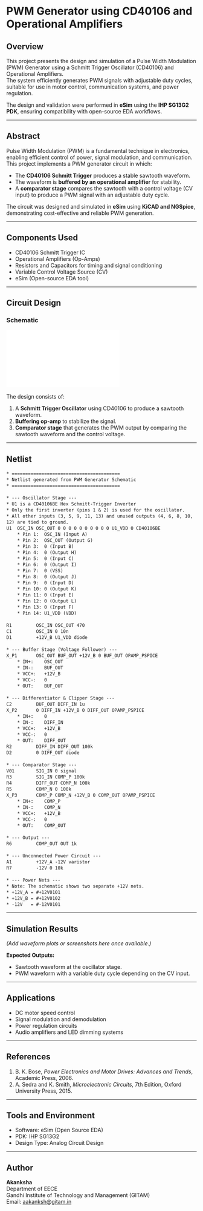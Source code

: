 # PWM Generator using CD40106 and Operational Amplifiers

## Overview
This project presents the design and simulation of a Pulse Width Modulation (PWM) Generator using a Schmitt Trigger Oscillator (CD40106) and Operational Amplifiers.  
The system efficiently generates PWM signals with adjustable duty cycles, suitable for use in motor control, communication systems, and power regulation.

The design and validation were performed in **eSim** using the **IHP SG13G2 PDK**, ensuring compatibility with open-source EDA workflows.

---

## Abstract
Pulse Width Modulation (PWM) is a fundamental technique in electronics, enabling efficient control of power, signal modulation, and communication.  
This project implements a PWM generator circuit in which:

- The **CD40106 Schmitt Trigger** produces a stable sawtooth waveform.  
- The waveform is **buffered by an operational amplifier** for stability.  
- A **comparator stage** compares the sawtooth with a control voltage (CV input) to produce a PWM signal with an adjustable duty cycle.

The circuit was designed and simulated in **eSim** using **KiCAD and NGSpice**, demonstrating cost-effective and reliable PWM generation.

---

## Components Used
- CD40106 Schmitt Trigger IC  
- Operational Amplifiers (Op-Amps)  
- Resistors and Capacitors for timing and signal conditioning  
- Variable Control Voltage Source (CV)  
- eSim (Open-source EDA tool)   

---

## Circuit Design

### Schematic
![PWM Generator Schematic](./PWM%20Generator%20Schematic.pdf)

The design consists of:
1. A **Schmitt Trigger Oscillator** using CD40106 to produce a sawtooth waveform.  
2. **Buffering op-amp** to stabilize the signal.  
3. **Comparator stage** that generates the PWM output by comparing the sawtooth waveform and the control voltage.

---
## Netlist

```spice
* ========================================
* Netlist generated from PWM Generator Schematic
* ========================================

* --- Oscillator Stage ---
* U1 is a CD40106BE Hex Schmitt-Trigger Inverter
* Only the first inverter (pins 1 & 2) is used for the oscillator.
* All other inputs (3, 5, 9, 11, 13) and unused outputs (4, 6, 8, 10, 12) are tied to ground.
U1  OSC_IN OSC_OUT 0 0 0 0 0 0 0 0 0 0 U1_VDD 0 CD40106BE
    * Pin 1:  OSC_IN (Input A)
    * Pin 2:  OSC_OUT (Output G)
    * Pin 3:  0 (Input B)
    * Pin 4:  0 (Output H)
    * Pin 5:  0 (Input C)
    * Pin 6:  0 (Output I)
    * Pin 7:  0 (VSS)
    * Pin 8:  0 (Output J)
    * Pin 9:  0 (Input D)
    * Pin 10: 0 (Output K)
    * Pin 11: 0 (Input E)
    * Pin 12: 0 (Output L)
    * Pin 13: 0 (Input F)
    * Pin 14: U1_VDD (VDD)

R1         OSC_IN OSC_OUT 470
C1         OSC_IN 0 10n
D1         +12V_B U1_VDD diode

* --- Buffer Stage (Voltage Follower) ---
X_P1       OSC_OUT BUF_OUT +12V_B 0 BUF_OUT OPAMP_PSPICE
    * IN+:    OSC_OUT
    * IN-:    BUF_OUT
    * VCC+:   +12V_B
    * VCC-:   0
    * OUT:    BUF_OUT

* --- Differentiator & Clipper Stage ---
C2         BUF_OUT DIFF_IN 1u
X_P2       0 DIFF_IN +12V_B 0 DIFF_OUT OPAMP_PSPICE
    * IN+:    0
    * IN-:    DIFF_IN
    * VCC+:   +12V_B
    * VCC-:   0
    * OUT:    DIFF_OUT
R2         DIFF_IN DIFF_OUT 100k
D2         0 DIFF_OUT diode

* --- Comparator Stage ---
V01        SIG_IN 0 signal
R3         SIG_IN COMP_P 100k
R4         DIFF_OUT COMP_N 100k
R5         COMP_N 0 100k
X_P3       COMP_P COMP_N +12V_B 0 COMP_OUT OPAMP_PSPICE
    * IN+:    COMP_P
    * IN-:    COMP_N
    * VCC+:   +12V_B
    * VCC-:   0
    * OUT:    COMP_OUT

* --- Output ---
R6         COMP_OUT OUT 1k

* --- Unconnected Power Circuit ---
A1         +12V_A -12V varistor
R7         -12V 0 10k

* --- Power Nets ---
* Note: The schematic shows two separate +12V nets.
* +12V_A = #+12V0101
* +12V_B = #+12V0102
* -12V   = #-12V0101
```
---

## Simulation Results
*(Add waveform plots or screenshots here once available.)*

**Expected Outputs:**
- Sawtooth waveform at the oscillator stage.  
- PWM waveform with a variable duty cycle depending on the CV input.

---

## Applications
- DC motor speed control  
- Signal modulation and demodulation  
- Power regulation circuits  
- Audio amplifiers and LED dimming systems  

---

## References
1. B. K. Bose, *Power Electronics and Motor Drives: Advances and Trends*, Academic Press, 2006.  
2. A. Sedra and K. Smith, *Microelectronic Circuits*, 7th Edition, Oxford University Press, 2015.  

---

## Tools and Environment
- Software: eSim (Open Source EDA)  
- PDK: IHP SG13G2  
- Design Type: Analog Circuit Design  

---

## Author
**Akanksha**  
Department of EECE  
Gandhi Institute of Technology and Management (GITAM)  
Email: [aakanksh@gitam.in](mailto:aakanksh@gitam.in)

